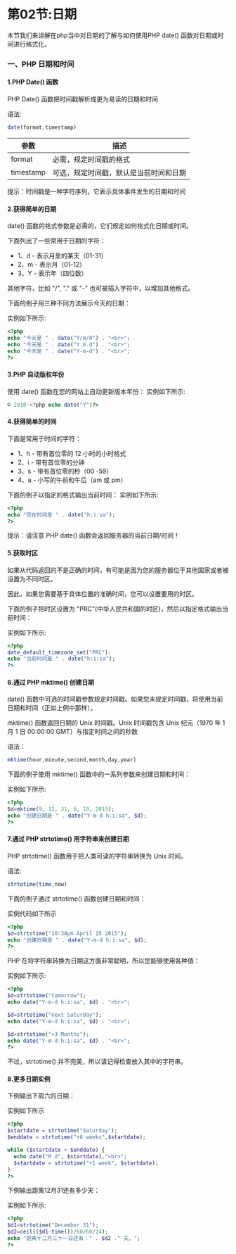 # 第02节:日期
本节我们来讲解在php当中对日期的了解与如何使用PHP date() 函数对日期或时间进行格式化。

### 一、PHP 日期和时间

#### 1.PHP Date() 函数
PHP Date() 函数把时间戳解析成更为易读的日期和时间

语法:

``` php
date(format,timestamp)
```

|参数|描述|
|---|---|
|format|必需，规定时间戳的格式|
|timestamp|可选，规定时间戳，默认是当前时间和日期|

提示：时间戳是一种字符序列，它表示具体事件发生的日期和时间

#### 2.获得简单的日期
date() 函数的格式参数是必需的，它们规定如何格式化日期或时间。

下面列出了一些常用于日期的字符：

* 1、d - 表示月里的某天（01-31）
* 2、m - 表示月（01-12）
* 3、Y - 表示年（四位数）

其他字符，比如 "/", "." 或 "-" 也可被插入字符中，以增加其他格式。

下面的例子用三种不同方法展示今天的日期：

实例如下所示:
``` php
<?php
echo "今天是 " . date("Y/m/d") . "<br>";
echo "今天是 " . date("Y.m.d") . "<br>";
echo "今天是 " . date("Y-m-d") . "<br>";
?>
```

#### 3.PHP 自动版权年份
使用 date() 函数在您的网站上自动更新版本年份：
实例如下所示:

``` php
© 2010-<?php echo date("Y")?>
```

#### 4.获得简单的时间
下面是常用于时间的字符：

* 1、h - 带有首位零的 12 小时的小时格式
* 2、i - 带有首位零的分钟
* 3、s - 带有首位零的秒（00 -59）
* 4、a - 小写的午前和午后（am 或 pm）

下面的例子以指定的格式输出当前时间：
实例如下所示:

``` php
<?php
echo "现在时间是 " . date("h:i:sa");
?>
```

提示：请注意 PHP date() 函数会返回服务器的当前日期/时间！

#### 5.获取时区
如果从代码返回的不是正确的时间，有可能是因为您的服务器位于其他国家或者被设置为不同时区。

因此，如果您需要基于具体位置的准确时间，您可以设置要用的时区。

下面的例子把时区设置为 "PRC"(中华人民共和国的时区)，然后以指定格式输出当前时间：

实例如下所示:

``` php
<?php
date_default_timezone_set("PRC");
echo "当前时间是 " . date("h:i:sa");
?>
```

#### 6.通过 PHP mktime() 创建日期
date() 函数中可选的时间戳参数规定时间戳。如果您未规定时间戳，将使用当前日期和时间（正如上例中那样）。

mktime() 函数返回日期的 Unix 时间戳。Unix 时间戳包含 Unix 纪元（1970 年 1 月 1 日 00:00:00 GMT）与指定时间之间的秒数

语法：
``` php
mktime(hour,minute,second,month,day,year)
```

下面的例子使用 mktime() 函数中的一系列参数来创建日期和时间：

实例如下所示:

``` php
<?php
$d=mktime(9, 12, 31, 6, 10, 2015);
echo "创建日期是 " . date("Y-m-d h:i:sa", $d);
?>
```

#### 7.通过 PHP strtotime() 用字符串来创建日期
PHP strtotime() 函数用于把人类可读的字符串转换为 Unix 时间。

语法:
``` php
strtotime(time,now)
```

下面的例子通过 strtotime() 函数创建日期和时间：

实例代码如下所示

``` php
<?php
$d=strtotime("10:38pm April 15 2015");
echo "创建日期是 " . date("Y-m-d h:i:sa", $d);
?>
```

PHP 在将字符串转换为日期这方面非常聪明，所以您能够使用各种值：

实例如下所示:

``` php
<?php
$d=strtotime("tomorrow");
echo date("Y-m-d h:i:sa", $d) . "<br>";

$d=strtotime("next Saturday");
echo date("Y-m-d h:i:sa", $d) . "<br>";

$d=strtotime("+3 Months");
echo date("Y-m-d h:i:sa", $d) . "<br>";
?>
```

不过，strtotime() 并不完美，所以请记得检查放入其中的字符串。

#### 8.更多日期实例
下例输出下周六的日期：

实例如下所示

``` php
<?php
$startdate = strtotime("Saturday");
$enddate = strtotime("+6 weeks",$startdate);

while ($startdate < $enddate) {
  echo date("M d", $startdate),"<br>";
  $startdate = strtotime("+1 week", $startdate);
}
?>
```

下例输出距离12月31还有多少天：

实例如下所示:

``` php
<?php
$d1=strtotime("December 31");
$d2=ceil(($d1-time())/60/60/24);
echo "距离十二月三十一日还有：" . $d2 ." 天。";
?>
```
